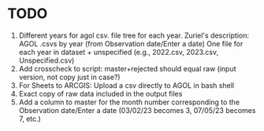 # TODO 

1) Different years for agol csv. file tree for each year. Zuriel's description: AGOL .csvs by year (from Observation date/Enter a date) One file for each year in dataset + unspecified (e.g., 2022.csv, 2023.csv, Unspecified.csv)
2) Add crosscheck to script: master+rejected should equal raw (input version, not copy just in case?)
3) For Sheets to ARCGIS: Upload a csv directly to AGOL in bash shell
4) Exact copy of raw data included in the output files
5) Add a column to master for the month number corresponding to the Observation date/Enter a date (03/02/23 becomes 3, 07/05/23 becomes 7, etc.)
